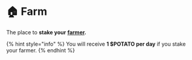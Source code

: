 # 🏠 Farm

The place to **stake your** [**farmer**](../characters/farmer.md)**.**

{% hint style="info" %}
You will receive **1 $POTATO per day** if you stake your farmer.
{% endhint %}
